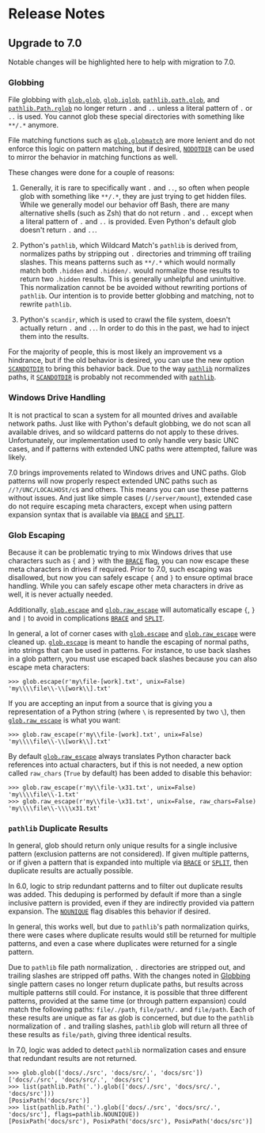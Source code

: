 # Release Notes

## Upgrade to 7.0

Notable changes will be highlighted here to help with migration to 7.0.

### Globbing

File globbing with [`glob.glob`](../glob.md#glob),  [`glob.iglob`](../glob.md#iglob),
[`pathlib.path.glob`](../pathlib.md#glob), and [`pathlib.Path.rglob`](../pathlib.md#rglob) no longer return `.` and `..`
unless a literal pattern of `.` or `..`  is used. You cannot glob these special directories with something like `**/.*`
anymore.

File matching functions such as [`glob.globmatch`](../glob.md#globmatch) are more lenient and do not enforce this logic
on pattern matching, but if desired, [`NODOTDIR`](../glob.md#nodotdir) can be used to mirror the behavior in matching
functions as well.

These changes were done for a couple of reasons:

1. Generally, it is rare to specifically want `.` and `..`, so often when people glob with something like `**/.*`, they
   are just trying to get hidden files. While we generally model our behavior off Bash, there are many alternative
   shells (such as Zsh) that do not return `.` and `..` except when a literal pattern of `.` and `..` is
   provided. Even Python's default glob doesn't return `.` and `..`.

1. Python's `pathlib`, which Wildcard Match's `pathlib` is derived from, normalizes paths by stripping out `.`
   directories and trimming off trailing slashes.  This means patterns such as `**/.*` which would normally match both
   `.hidden` and `.hidden/.` would normalize those results to return two `.hidden` results. This is generally unhelpful
   and unintuitive. This normalization cannot be be avoided without rewriting portions of `pathlib`. Our intention is to
   provide better globbing and matching, not to rewrite `pathlib`.

3. Python's `scandir`, which is used to crawl the file system, doesn't actually return `.` and `..`. In order to do this
   in the past, we had to inject them into the results.

For the majority of people, this is most likely an improvement vs a hindrance, but if the old behavior is desired, you
can use the new option [`SCANDOTDIR`](../glob.md#scandotdir) to bring this behavior back. Due to the way
[`pathlib`](../pathlib.md) normalizes paths, it [`SCANDOTDIR`](../glob.md#scandotdir) is probably not recommended with
[`pathlib`](../pathlib.md).

### Windows Drive Handling

It is not practical to scan a system for all mounted drives and available network paths. Just like with Python's
default globbing, we do not scan all available drives, and so wildcard patterns do not apply to these drives.
Unfortunately, our implementation used to only handle very basic UNC cases, and if patterns with extended UNC paths
were attempted, failure was likely.

7.0 brings improvements related to Windows drives and UNC paths. Glob patterns will now properly respect extended UNC
paths such as `//?/UNC/LOCALHOSt/c$` and others. This means you can use these patterns without issues. And just like
simple cases (`//server/mount`), extended case do not require escaping meta characters, except when using pattern
expansion syntax that is available via [`BRACE`](../glob.md#brace) and [`SPLIT`](../glob.md#split).

### Glob Escaping

Because it can be problematic trying to mix Windows drives that use characters such as `{` and `}` with the
[`BRACE`](../glob.md#brace) flag, you can now escape these meta characters in drives if required. Prior to 7.0, such
escaping was disallowed, but now you can safely escape `{` and `}` to ensure optimal brace handling. While you can
safely escape other meta characters in drive as well, it is never actually needed.

Additionally, [`glob.escape`](../glob.md#escape) and [`glob.raw_escape`](../glob.md#raw_escape) will automatically
escape `{`, `}` and `|` to avoid in complications [`BRACE`](../glob.md#brace) and [`SPLIT`](../glob.md#split).

In general, a lot of corner cases with [`glob.escape`](../glob.md#escape) and [`glob.raw_escape`](../glob.md#raw_escape)
were cleaned up. [`glob.escape`](../glob.md#escape) is meant to handle the escaping of normal paths, into strings that
can be used in patterns. For instance, to use back slashes in a glob pattern, you must use escaped back slashes because
you can also escape meta characters:

```pycon3
>>> glob.escape(r'my\file-[work].txt', unix=False)
'my\\\\file\\-\\[work\\].txt'
```
If you are accepting an input from a source that is giving you a representation of a Python string (where `\` is
represented by two `\`), then [`glob.raw_escape`](../glob.md#raw_escape) is what you want:

```pycon3
>>> glob.raw_escape(r'my\\file-[work].txt', unix=False)
'my\\\\file\\-\\[work\\].txt'
```

By default [`glob.raw_escape`](../glob.md#raw_escape) always translates Python character back references into actual
characters, but if this is not needed, a new option called `raw_chars` (`True` by default) has been added to disable
this behavior:

```pycon3
>>> glob.raw_escape(r'my\\file-\x31.txt', unix=False)
'my\\\\file\\-1.txt'
>>> glob.raw_escape(r'my\\file-\x31.txt', unix=False, raw_chars=False)
'my\\\\file\\-\\\\x31.txt'
```

### `pathlib` Duplicate Results

In general, glob should return only unique results for a single inclusive pattern (exclusion patterns are not
considered). If given multiple patterns, or if given a pattern that is expanded into multiple via
[`BRACE`](../glob.md#brace) or [`SPLIT`](../glob.md#split), then duplicate results are actually possible.

In 6.0, logic to strip redundant patterns and to filter out duplicate results was added. This deduping is performed by
default if more than a single inclusive pattern is provided, even if they are indirectly provided via pattern expansion.
The [`NOUNIQUE`](../glob.md#nounique) flag disables this behavior if desired.

In general, this works well, but due to `pathlib`'s path normalization quirks, there were cases where duplicate results
would still be returned for multiple patterns, and even a case where duplicates were returned for a single pattern.

Due to `pathlib` file path normalization, `.` directories are stripped out, and trailing slashes are stripped off paths.
With the changes noted in [Globbing](#globbing) single pattern cases no longer return duplicate paths, but results
across multiple patterns still could. For instance, it is possible that three different patterns, provided at the same
time (or through pattern expansion) could match the following paths: `file/./path`, `file/path/.` and `file/path`. Each
of these results are unique as far as glob is concerned, but due to the `pathlib` normalization of `.` and trailing
slashes, `pathlib` glob will return all three of these results as `file/path`, giving three identical results.

In 7.0, logic was added to detect `pathlib` normalization cases and ensure that redundant results are not returned.

```pycon3
>>> glob.glob(['docs/./src', 'docs/src/.', 'docs/src'])
['docs/./src', 'docs/src/.', 'docs/src']
>>> list(pathlib.Path('.').glob(['docs/./src', 'docs/src/.', 'docs/src']))
[PosixPath('docs/src')]
>>> list(pathlib.Path('.').glob(['docs/./src', 'docs/src/.', 'docs/src'], flags=pathlib.NOUNIQUE))
[PosixPath('docs/src'), PosixPath('docs/src'), PosixPath('docs/src')]
```
